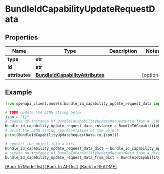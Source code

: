 # BundleIdCapabilityUpdateRequestData


## Properties

Name | Type | Description | Notes
------------ | ------------- | ------------- | -------------
**type** | **str** |  | 
**id** | **str** |  | 
**attributes** | [**BundleIdCapabilityAttributes**](BundleIdCapabilityAttributes.md) |  | [optional] 

## Example

```python
from openapi_client.models.bundle_id_capability_update_request_data import BundleIdCapabilityUpdateRequestData

# TODO update the JSON string below
json = "{}"
# create an instance of BundleIdCapabilityUpdateRequestData from a JSON string
bundle_id_capability_update_request_data_instance = BundleIdCapabilityUpdateRequestData.from_json(json)
# print the JSON string representation of the object
print(BundleIdCapabilityUpdateRequestData.to_json())

# convert the object into a dict
bundle_id_capability_update_request_data_dict = bundle_id_capability_update_request_data_instance.to_dict()
# create an instance of BundleIdCapabilityUpdateRequestData from a dict
bundle_id_capability_update_request_data_from_dict = BundleIdCapabilityUpdateRequestData.from_dict(bundle_id_capability_update_request_data_dict)
```
[[Back to Model list]](../README.md#documentation-for-models) [[Back to API list]](../README.md#documentation-for-api-endpoints) [[Back to README]](../README.md)



